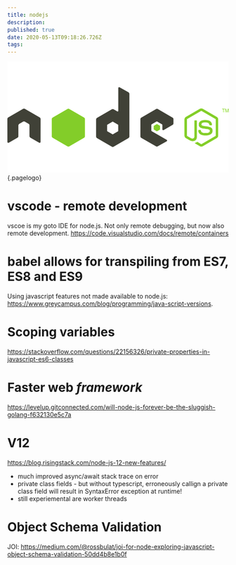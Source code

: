```yaml
---
title: nodejs
description: 
published: true
date: 2020-05-13T09:18:26.726Z
tags: 
---
```


![node.js Logo](/uploads/logos/nodejs-logo.png "nodejs Logo"){.pagelogo}
<!-- TITLE: node.js -->
<!-- SUBTITLE: The buzz around node.js -->

# vscode - remote development
vscoe is my goto IDE for node.js. Not only remote debugging, but now also remote development. https://code.visualstudio.com/docs/remote/containers

# babel allows for transpiling from ES7, ES8 and ES9
Using javascript features not made available to node.js: https://www.greycampus.com/blog/programming/java-script-versions.
# Scoping variables
https://stackoverflow.com/questions/22156326/private-properties-in-javascript-es6-classes
# Faster web _framework_
https://levelup.gitconnected.com/will-node-js-forever-be-the-sluggish-golang-f632130e5c7a
# V12
https://blog.risingstack.com/node-js-12-new-features/
* much improved async/await stack trace on error
* private class fields - but without typescript, erroneously callign a private class field will result in SyntaxError exception at runtime!
* still experiemental are worker threads

# Object Schema Validation
JOI: https://medium.com/@rossbulat/joi-for-node-exploring-javascript-object-schema-validation-50dd4b8e1b0f